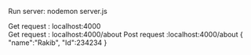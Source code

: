 Run server: nodemon server.js

Get request : localhost:4000 <br/>
Get request : localhost:4000/about
Post request :localhost:4000/about
{
    "name":"Rakib",
    "Id":234234
}